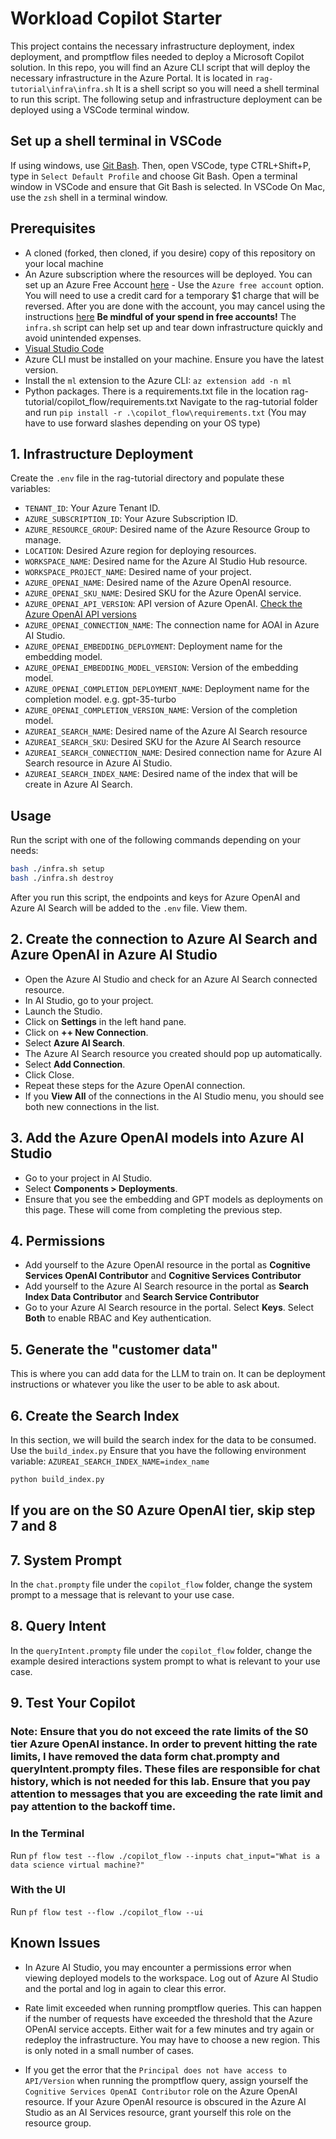 # Workload Copilot Starter

This project contains the necessary infrastructure deployment, index deployment, and promptflow files needed to deploy a Microsoft Copilot solution. In this repo, you will find an Azure CLI script that will deploy the necessary infrastructure in the Azure Portal. It is located in `rag-tutorial\infra\infra.sh` It is a shell script so you will need a shell terminal to run this script. The following setup and infrastructure deployment can be deployed using a VSCode terminal window.

## Set up a shell terminal in VSCode

If using windows, use [Git Bash](https://git-scm.com/downloads). Then, open VSCode, type CTRL+Shift+P, type in `Select Default Profile` and choose Git Bash. Open a terminal window in VSCode and ensure that Git Bash is selected. In VSCode On Mac, use the `zsh` shell in a terminal window.

## Prerequisites

- A cloned (forked, then cloned, if you desire) copy of this repository on your local machine
- An Azure subscription where the resources will be deployed. You can set up an Azure Free Account [here](https://azure.microsoft.com/pricing/purchase-options/azure-account?msockid=2ebef0a87030677c109ee28e7198663b) - Use the `Azure free account` option. You will need to use a credit card for a temporary $1 charge that will be reversed. After you are done with the account, you may cancel using the instructions [here](https://learn.microsoft.com/azure/cost-management-billing/manage/cancel-azure-subscription) **Be mindful of your spend in free accounts!** The `infra.sh` script can help set up and tear down infrastructure quickly and avoid unintended expenses.
- [Visual Studio Code](https://code.visualstudio.com/Download)
- Azure CLI must be installed on your machine. Ensure you have the latest version.
- Install the `ml` extension to the Azure CLI: `az extension add -n ml`
- Python packages. There is a requirements.txt file in the location rag-tutorial/copilot_flow/requirements.txt Navigate to the rag-tutorial folder and run `pip install -r .\copilot_flow\requirements.txt` (You may have to use forward slashes depending on your OS type)

## 1. Infrastructure Deployment

Create the `.env` file in the rag-tutorial directory and populate these variables:

- `TENANT_ID`: Your Azure Tenant ID.
- `AZURE_SUBSCRIPTION_ID`: Your Azure Subscription ID.
- `AZURE_RESOURCE_GROUP`: Desired name of the Azure Resource Group to manage.
- `LOCATION`: Desired Azure region for deploying resources.
- `WORKSPACE_NAME`: Desired name for the Azure AI Studio Hub resource.
- `WORKSPACE_PROJECT_NAME`: Desired name of your project.
- `AZURE_OPENAI_NAME`: Desired name of the Azure OpenAI resource.
- `AZURE_OPENAI_SKU_NAME`: Desired SKU for the Azure OpenAI service.
- `AZURE_OPENAI_API_VERSION`: API version of Azure OpenAI. [Check the Azure OpenAI API versions](https://learn.microsoft.com/azure/ai-services/openai/reference)
- `AZURE_OPENAI_CONNECTION_NAME`: The connection name for AOAI in Azure AI Studio.
- `AZURE_OPENAI_EMBEDDING_DEPLOYMENT`: Deployment name for the embedding model.
- `AZURE_OPENAI_EMBEDDING_MODEL_VERSION`: Version of the embedding model.
- `AZURE_OPENAI_COMPLETION_DEPLOYMENT_NAME`: Deployment name for the completion model. e.g. gpt-35-turbo
- `AZURE_OPENAI_COMPLETION_VERSION_NAME`: Version of the completion model.
- `AZUREAI_SEARCH_NAME`: Desired name of the Azure AI Search resource
- `AZUREAI_SEARCH_SKU`: Desired SKU for the Azure AI Search resource
- `AZUREAI_SEARCH_CONNECTION_NAME`: Desired connection name for Azure AI Search resource in Azure AI Studio.
- `AZUREAI_SEARCH_INDEX_NAME`: Desired name of the index that will be create in Azure AI Search.

## Usage

Run the script with one of the following commands depending on your needs:

```bash
bash ./infra.sh setup
bash ./infra.sh destroy
```

After you run this script, the endpoints and keys for Azure OpenAI and Azure AI Search will be added to the `.env` file. View them.

## 2. Create the connection to Azure AI Search and Azure OpenAI in Azure AI Studio

- Open the Azure AI Studio and check for an Azure AI Search connected resource.
- In AI Studio, go to your project.
- Launch the Studio.
- Click on **Settings** in the left hand pane.
- Click on **++ New Connection**.
- Select **Azure AI Search**.
- The Azure AI Search resource you created should pop up automatically.
- Select **Add Connection**.
- Click Close.
- Repeat these steps for the Azure OpenAI connection.
- If you **View All** of the connections in the AI Studio menu, you should see both new connections in the list.

## 3. Add the Azure OpenAI models into Azure AI Studio

- Go to your project in AI Studio.
- Select **Components > Deployments**.
- Ensure that you see the embedding and GPT models as deployments on this page. These will come from completing the previous step.

## 4. Permissions

- Add yourself to the Azure OpenAI resource in the portal as **Cognitive Services OpenAI Contributor** and **Cognitive Services Contributor**
- Add yourself to the Azure AI Search resource in the portal as **Search Index Data Contributor** and **Search Service Contributor**
- Go to your Azure AI Search resource in the portal. Select **Keys**. Select **Both** to enable RBAC and Key authentication.

## 5. Generate the "customer data"

This is where you can add data for the LLM to train on. It can be deployment instructions or whatever you like the user to be able to ask about.

## 6. Create the Search Index

In this section, we will build the search index for the data to be consumed. Use the `build_index.py` Ensure that you have the following environment variable: `AZUREAI_SEARCH_INDEX_NAME=index_name`

``` bash
python build_index.py
```

## **If you are on the S0 Azure OpenAI tier, skip step 7 and 8**

## 7. System Prompt

In the `chat.prompty` file under the `copilot_flow` folder, change the system prompt to a message that is relevant to your use case.

## 8. Query Intent

In the `queryIntent.prompty` file under the `copilot_flow` folder, change the example desired interactions system prompt to what is relevant to your use case.

## 9. Test Your Copilot

### Note: Ensure that you do not exceed the rate limits of the S0 tier Azure OpenAI instance. In order to prevent hitting the rate limits, I have removed the data form chat.prompty and queryIntent.prompty files. These files are responsible for chat history, which is not needed for this lab. Ensure that you pay attention to messages that you are exceeding the rate limit and pay attention to the backoff time.

### In the Terminal

Run `pf flow test --flow ./copilot_flow --inputs chat_input="What is a data science virtual machine?"`

### With the UI

Run `pf flow test --flow ./copilot_flow --ui`

## Known Issues

- In Azure AI Studio, you may encounter a permissions error when viewing deployed models to the workspace. Log out of Azure AI Studio and the portal and log in again to clear this error.

- Rate limit exceeded when running promptflow queries. This can happen if the number of requests have exceeded the threshold that the Azure OPenAI service accepts. Either wait for a few minutes and try again or redeploy the infrastructure. You may have to choose a new region. This is only noted in a small number of cases.

- If you get the error that the `Principal does not have access to API/Version` when running the promptflow query, assign yourself the `Cognitive Services OpenAI Contributor` role on the Azure OpenAI resource. If your Azure OpenAI resource is obscured in the Azure AI Studio as an AI Services resource, grant yourself this role on the resource group.